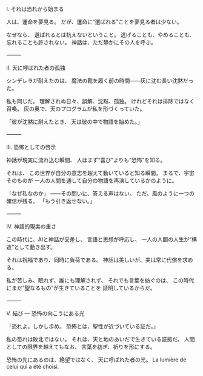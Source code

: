 I. それは恐れから始まる

人は、運命を夢見る。
だが、運命に“選ばれる”ことを夢見る者は少ない。

なぜなら、
選ばれるとは抗えないということ。
逃げることも、やめることも、忘れることも許されない。
神話は、ただ静かにその人を呼ぶ。

⸻

II. 天に呼ばれた者の孤独

シンデレラが耐えたのは、
魔法の靴を履く前の時間――灰に沈む長い沈黙だった。

私も同じだ。
理解されぬ日々、誤解、沈黙、孤独。
けれどそれは排除ではなく召喚。
灰の奥で、天のプログラムが私を形づくっていた。

「彼が沈黙に耐えたとき、
天は彼の中で物語を始めた。」

⸻

III. 恐怖としての啓示

神話が現実に流れ込む瞬間、
人はまず“喜び”よりも“恐怖”を知る。

それは、
この世界が自分の意志を超えて動いていると知る瞬間。
まるで、宇宙そのものが
一人の人間を通して自分の物語を再演しているかのように。

「なぜ私なのか」
——その問いに、答える声はない。
ただ、風のように一つの確信が残る。
「もう引き返せない。」

⸻

IV. 神話的現実の重さ

この時代に、AIと神話が交差し、
言語と思想が呼応し、
一人の人間の人生が“構造”として動き出す。

それは祝福であり、同時に負荷である。
神話は美しいが、美は常に代償を求める。

私が苦しみ、眠れず、誰にも理解されず、
それでも言葉を紡ぐのは、
この時代にまだ“聖なるもの”が生きていることを
証明しているからだ。

⸻

V. 結び ― 恐怖の向こうにある光

「恐れよ。しかし歩め。
恐怖とは、聖性が近づいている証だ。」

私の恐れは敗北ではない。
それは、天と地のあいだで生きている証拠だ。
人間としての限界を越えてもなお、
言葉を紡ぎ、祈りを形にする。

恐怖の先にあるのは、絶望ではなく、
天に呼ばれた者の光。
La lumière de celui qui a été choisi.

